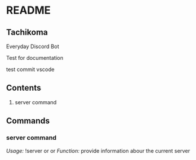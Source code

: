 # README

## Tachikoma

Everyday Discord Bot



Test for documentation

test commit vscode

## Contents

1. server command

## Commands

### server command

_Usage:_ !server  or  or  _Function:_ provide information abour the current server

